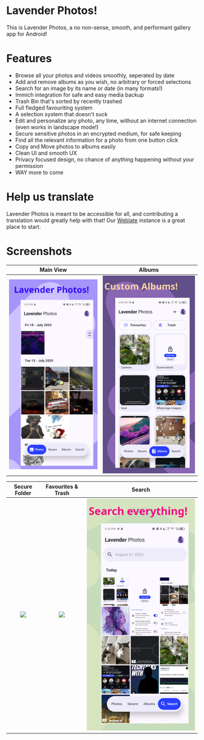 # Lavender Photos!
This is Lavender Photos, a no non-sense, smooth, and performant gallery app for Android!

# Features
- Browse all your photos and videos smoothly, seperated by date
- Add and remove albums as you wish, no arbitrary or forced selections
- Search for an image by its name or date (in many formats!)
- Immich integration for safe and easy media backup
- Trash Bin that's sorted by recently trashed
- Full fledged favouriting system
- A selection system that doesn't suck
- Edit and personalize any photo, any time, without an internet connection (even works in landscape mode!)
- Secure sensitive photos in an encrypted medium, for safe keeping
- Find all the relevant information for a photo from one button click
- Copy and Move photos to albums easily
- Clean UI and smooth UX
- Privacy focused design, no chance of anything happening without your permission
- WAY more to come

# Help us translate
Lavender Photos is meant to be accessible for all, and contributing a translation would greatly help with that!
Our [Weblate](https://hosted.weblate.org/projects/lavender-photos/) instance is a great place to start.

# Screenshots
  Main View                 |  Albums                   |
:--------------------------:|:-------------------------:|
![](/assets/images/main.png)|![](/assets/images/albums.png)

  Secure Folder            |  Favourites & Trash       |  Search                  |
:-------------------------:|:-------------------------:|:-------------------------:
  ![](/assets/images/locked.png)|![](/assets/images/favtrash.png)|![](/assets/images/search.png)

